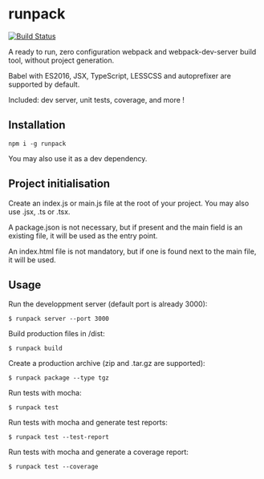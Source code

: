 # runpack
[![Build Status](https://travis-ci.org/cybrown/runpack.svg?branch=master)](https://travis-ci.org/cybrown/runpack)

A ready to run, zero configuration webpack and webpack-dev-server build tool, without project generation.

Babel with ES2016, JSX, TypeScript, LESSCSS and autoprefixer are supported by default.

Included: dev server, unit tests, coverage, and more !

## Installation

```
npm i -g runpack
```
You may also use it as a dev dependency.

## Project initialisation

Create an index.js or main.js file at the root of your project. You may also use .jsx, .ts or .tsx.

A package.json is not necessary, but if present and the main field is an existing file, it will be used as the entry point.

An index.html file is not mandatory, but if one is found next to the main file, it will be used.

## Usage

Run the developpment server (default port is already 3000):
```
$ runpack server --port 3000
```

Build production files in /dist:
```
$ runpack build
```

Create a production archive (zip and .tar.gz are supported):
```
$ runpack package --type tgz
```

Run tests with mocha:
```
$ runpack test
```

Run tests with mocha and generate test reports:
```
$ runpack test --test-report
```

Run tests with mocha and generate a coverage report:
```
$ runpack test --coverage
```
